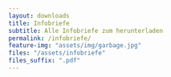 ```yaml
---
layout: downloads
title: Infobriefe
subtitle: Alle Infobriefe zum herunterladen
permalink: /infobriefe/
feature-img: "assets/img/garbage.jpg"
files: "/assets/infobriefe"
files_suffix: ".pdf"
---
```

